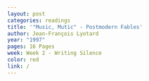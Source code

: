 ```yaml
---
layout: post
categories: readings
title: '"Music, Mutic" - Postmodern Fables'
author: Jean-François Lyotard
year: "1997"
pages: 16 Pages
week: Week 2 - Writing Silence
color: red
link: /
---
```

